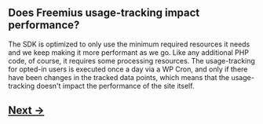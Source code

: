 ## Does Freemius usage-tracking impact performance?
The SDK is optimized to only use the minimum required resources it needs and we keep making it more performant as we go. Like any additional PHP code, of course, it requires some processing resources. The usage-tracking for opted-in users is executed once a day via a WP Cron, and only if there have been changes in the tracked data points, which means that the usage-tracking doesn't impact the performance of the site itself.

## [Next →](faq-12.md)
